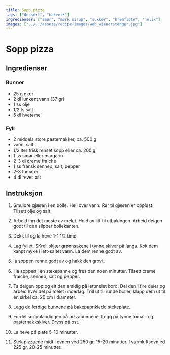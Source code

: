 ```yaml
---
title: Sopp pizza
tags: ["dessert", "bakverk"]
ingredienser: ["smør", "mørk sirup", "sukker", "kremfløte", "nelik"]
images: ["../../assets/recipe-images/web_wienerstenger.jpg"]
---
```


# Sopp pizza

## Ingredienser

### Bunner

- 25 g gjær
- 2 dl lunkent vann (37 gr)
- 1 ss olje
- 1/2 ts salt
- 5 dl hvetemel

### Fyll

- 2 middels store pasternakker, ca. 500 g
- vann, salt
- 1/2 lter frisk renset sopp eller ca. 200 g
- 1 ss smør eller margarin
- 2-3 dl creme fraiche
- 1 ss fransk sennep, salt, pepper
- 2-3 tomater
- 4 dl revet ost

## Instruksjon

1. Smuldre gjæren i en bolle. Hell over vann. Rør til gjæren er oppløst. Tilsett olje og salt.

2. Arbeid inn det meste av melet. Hold av litt til utbakingen. Arbeid deigen godt til den slipper bollekanten.

3. Dekk til og la heve 1-1 1/2 time.

4. Lag fyllet. SKrell skjær grønnsakene i tynne skiver på langs. Kok dem kanpt myke i lett-saltet vann. La dem renne godt av.

5. la soppen renne godt av og hakk den grovt.

6. Ha soppen i en stekepanne og fres den noen minutter. Tilsett creme fraiche, sennep, salt og pepper.

7. Ta deigen opp og elt den smidig på lettmelet bord. Del den i fire deler og arbeid hver del på melet underlag. Trill ut til runde boller, klapp dem ut til en sirkel ca. 20 cm i diameter.

8. Legg de ferdige bunnene på bakepaprikledd stekeplate.

9. Fordel soppblandingen på pizzabunnene. Legg på tynne tomat- og pasternakkskiver. Dryss på ost.

10. La heve på plate 5-10 minutter.

11. Stek pizzaene midt i ovnen ved 250 gr, 15-20 minutter. I varmluftsovn ed 225 gr, 20-25 minutter.

